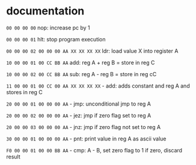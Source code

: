 # documentation


`00 00 00 00` nop: increase pc by 1

`00 00 00 01` hlt: stop program execution 

`00 00 00 02 00 00 00 AA XX XX XX XX` ldr: load value X into register A


`10 00 00 01 00 CC BB AA` add: reg A + reg B = store in reg C

`10 00 00 02 00 CC BB AA` sub: reg A - reg B = store in reg cC

`11 00 00 01 00 CC 00 AA XX XX XX XX` - add: adds constant and reg A and stores in reg C



`20 00 00 01 00 00 00 AA` - jmp: unconditional jmp to reg A

`20 00 00 02 00 00 00 AA` - jez: jmp if zero flag set to reg A

`20 00 00 03 00 00 00 AA` - jnz: jmp if zero flag not set to reg A

`30 00 00 01 00 00 00 AA` - pnt: print value in reg A as ascii value

`F0 00 00 01 00 00 BB AA` - cmp: A - B, set zero flag to 1 if zero, discard result



